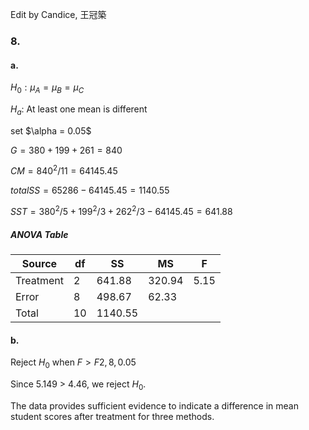 Edit by Candice, 王冠築
### 8.
#### a.

$H_0: \mu_A = \mu_B = \mu_C$

$H_a$: At least one mean is different  

set $\alpha = 0.05\$

$G=380+199+261=840$

$CM=840^2/11=64145.45$

$total SS=65286-64145.45=1140.55$

$SST=380^2/5+199^2/3+262^2/3-64145.45=641.88$

##### ANOVA Table

| Source     | df  | SS         | MS         | F       |
|------------|-----|------------|------------|---------|
| Treatment  | $2$ | $641.88$   | $320.94$   | $5.15$  |
| Error      | $8$ | $498.67$   | $62.33$    |         |
| Total      | $10$| $1140.55$  |            |         |


#### b.
Reject $H_0$ when $F>F{2,8,0.05}$

Since 5.149 > 4.46, we reject $H_0$. 

The data provides sufficient evidence to indicate a difference in mean student scores after treatment for three methods.
